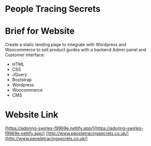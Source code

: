 # People Tracing Secrets

# Brief for Website

Create a static landing page to integrate with Wordpress and Woocommerce to sell product guides with a backend Admin panel and Customer interface: 

* HTML
* CSS
* JQuery
* Bootstrap
* Wordpress
* Woocommerce
* CMS

# Website Link

[https://adoring-swirles-f9969e.netlify.app/](https://adoring-swirles-f9969e.netlify.app/)
[http://www.peopletracingsecrets.co.uk/](http://www.peopletracingsecrets.co.uk/)
